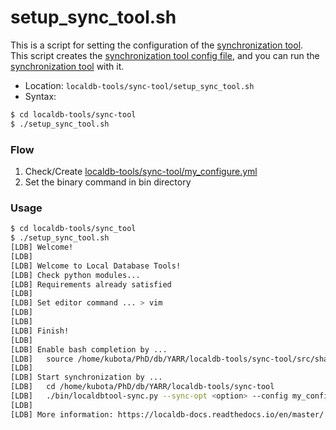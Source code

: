 # setup_sync_tool.sh

This is a script for setting the configuration of the [synchronization tool](../tool/sync.md).<br>
This script creates the [synchronization tool config file](../config/sync.md), and you can run the [synchronization tool](../tool/sync.md) with it.

- Location: `localdb-tools/sync-tool/setup_sync_tool.sh`
- Syntax:

```bash
$ cd localdb-tools/sync-tool
$ ./setup_sync_tool.sh
```


### Flow

1. Check/Create [localdb-tools/sync-tool/my_configure.yml](../config/sync.md)
2. Set the binary command in bin directory

### Usage

```bash
$ cd localdb-tools/sync_tool
$ ./setup_sync_tool.sh
[LDB] Welcome!
[LDB]
[LDB] Welcome to Local Database Tools!
[LDB] Check python modules...
[LDB] Requirements already satisfied
[LDB]
[LDB] Set editor command ... > vim
[LDB]
[LDB]
[LDB] Finish!
[LDB]
[LDB] Enable bash completion by ...
[LDB]   source /home/kubota/PhD/db/YARR/localdb-tools/sync-tool/src/share/bash-completion/completions/localdbtool-sync
[LDB]
[LDB] Start synchronization by ...
[LDB]   cd /home/kubota/PhD/db/YARR/localdb-tools/sync-tool
[LDB]   ./bin/localdbtool-sync.py --sync-opt <option> --config my_configure.yml
[LDB]
[LDB] More information: https://localdb-docs.readthedocs.io/en/master/
```

